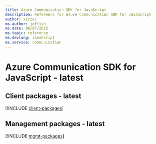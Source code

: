 ```yaml
---
title: Azure Communication SDK for JavaScript
description: Reference for Azure Communication SDK for JavaScript
author: xirzec
ms.author: jeffish
ms.date: 06/07/2022
ms.topic: reference
ms.devlang: JavaScript
ms.service: communication
---
```

# Azure Communication SDK for JavaScript - latest
## Client packages - latest
[!INCLUDE [client-packages](communication-client-index.md)]

## Management packages - latest
[!INCLUDE [mgmt-packages](communication-mgmt-index.md)]

